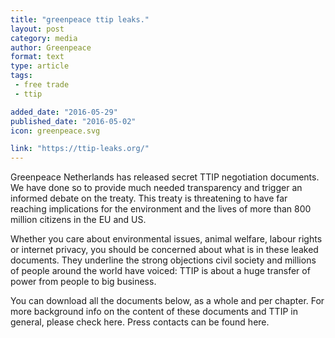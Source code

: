 ```yaml
---
title: "greenpeace ttip leaks."
layout: post
category: media
author: Greenpeace
format: text
type: article
tags: 
 - free trade
 - ttip

added_date: "2016-05-29"
published_date: "2016-05-02"
icon: greenpeace.svg

link: "https://ttip-leaks.org/"
---
```


Greenpeace Netherlands has released secret TTIP negotiation documents. We have done so to provide much needed transparency and trigger an informed debate on the treaty. This treaty is threatening to have far reaching implications for the environment and the lives of more than 800 million citizens in the EU and US.

Whether you care about environmental issues, animal welfare, labour rights or internet privacy, you should be concerned about what is in these leaked documents. They underline the strong objections civil society and millions of people around the world have voiced: TTIP is about a huge transfer of power from people to big business.

You can download all the documents below, as a whole and per chapter. For more background info on the content of these documents and TTIP in general, please check here. Press contacts can be found here.
